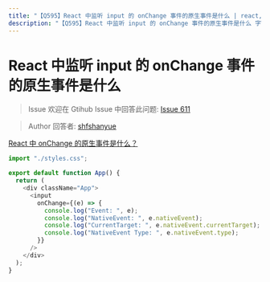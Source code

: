 ```yaml
---
title: "【Q595】React 中监听 input 的 onChange 事件的原生事件是什么 | react,dom高频面试题"
description: "【Q595】React 中监听 input 的 onChange 事件的原生事件是什么 字节跳动面试题、阿里腾讯面试题、美团小米面试题。"
---
```


# React 中监听 input 的 onChange 事件的原生事件是什么

> Issue
> 欢迎在 Gtihub Issue 中回答此问题: [Issue 611](https://github.com/shfshanyue/Daily-Question/issues/611)

> Author
> 回答者: [shfshanyue](https://github.com/shfshanyue)

[React 中 onChange 的原生事件是什么？](https://codesandbox.io/s/input-onchange-1ybhw?file=/src/App.js)

```js
import "./styles.css";

export default function App() {
  return (
    <div className="App">
      <input
        onChange={(e) => {
          console.log("Event: ", e);
          console.log("NativeEvent: ", e.nativeEvent);
          console.log("CurrentTarget: ", e.nativeEvent.currentTarget);
          console.log("NativeEvent Type: ", e.nativeEvent.type);
        }}
      />
    </div>
  );
}
```
